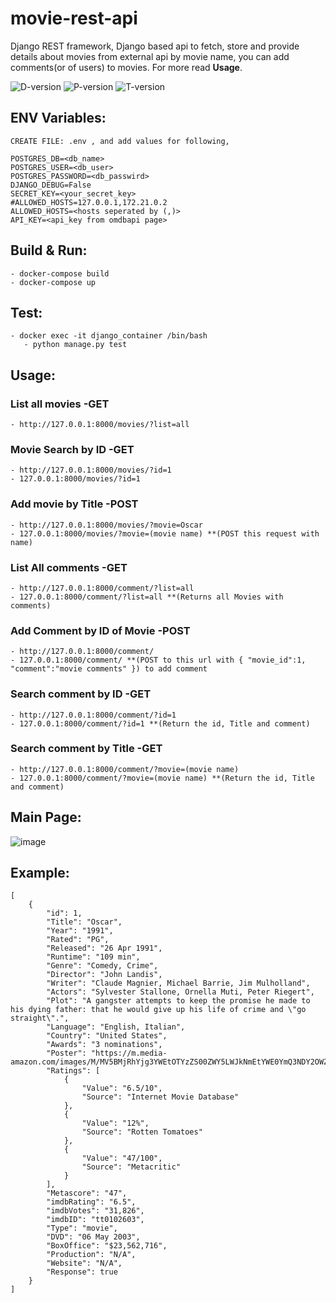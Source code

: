 # movie-rest-api
Django REST framework, Django based api to fetch, store and provide details about movies from external api by movie name, you can add comments(or of users) to movies. For more read **Usage**.

![D-version](https://img.shields.io/badge/Django-4.0.4-blue)
![P-version](https://img.shields.io/badge/Python-3.10-green)
![T-version](https://img.shields.io/badge/Testing-Pass-green)

## ENV Variables:
```
CREATE FILE: .env , and add values for following,

POSTGRES_DB=<db_name>
POSTGRES_USER=<db_user>
POSTGRES_PASSWORD=<db_passwird>
DJANGO_DEBUG=False
SECRET_KEY=<your_secret_key>
#ALLOWED_HOSTS=127.0.0.1,172.21.0.2
ALLOWED_HOSTS=<hosts seperated by (,)>
API_KEY=<api_key from omdbapi page>
```

## Build & Run:
```
- docker-compose build
- docker-compose up
```
## Test:
```
- docker exec -it django_container /bin/bash
   - python manage.py test
```
## Usage:

### List all movies -GET
```
- http://127.0.0.1:8000/movies/?list=all
```
### Movie Search by ID -GET
```
- http://127.0.0.1:8000/movies/?id=1
- 127.0.0.1:8000/movies/?id=1
```
### Add movie by Title -POST
```
- http://127.0.0.1:8000/movies/?movie=Oscar
- 127.0.0.1:8000/movies/?movie=(movie name) **(POST this request with name)
```
### List All comments -GET
```
- http://127.0.0.1:8000/comment/?list=all
- 127.0.0.1:8000/comment/?list=all **(Returns all Movies with comments)
```
### Add Comment by ID of Movie -POST
```
- http://127.0.0.1:8000/comment/
- 127.0.0.1:8000/comment/ **(POST to this url with { "movie_id":1, "comment":"movie comments" }) to add comment
```
### Search comment by ID -GET
```
- http://127.0.0.1:8000/comment/?id=1
- 127.0.0.1:8000/comment/?id=1 **(Return the id, Title and comment)
```
### Search comment by Title -GET
```
- http://127.0.0.1:8000/comment/?movie=(movie name)
- 127.0.0.1:8000/comment/?movie=(movie name) **(Return the id, Title and comment)
```
## Main Page:
![image](https://user-images.githubusercontent.com/45902447/169301205-ccf973b9-8191-4975-a23d-6dd40c6ec394.png)

## Example:
```
[
    {
        "id": 1,
        "Title": "Oscar",
        "Year": "1991",
        "Rated": "PG",
        "Released": "26 Apr 1991",
        "Runtime": "109 min",
        "Genre": "Comedy, Crime",
        "Director": "John Landis",
        "Writer": "Claude Magnier, Michael Barrie, Jim Mulholland",
        "Actors": "Sylvester Stallone, Ornella Muti, Peter Riegert",
        "Plot": "A gangster attempts to keep the promise he made to his dying father: that he would give up his life of crime and \"go straight\".",
        "Language": "English, Italian",
        "Country": "United States",
        "Awards": "3 nominations",
        "Poster": "https://m.media-amazon.com/images/M/MV5BMjRhYjg3YWEtOTYzZS00ZWY5LWJkNmEtYWE0YmQ3NDY2OWZlXkEyXkFqcGdeQXVyMTQxNzMzNDI@._V1_SX300.jpg",
        "Ratings": [
            {
                "Value": "6.5/10",
                "Source": "Internet Movie Database"
            },
            {
                "Value": "12%",
                "Source": "Rotten Tomatoes"
            },
            {
                "Value": "47/100",
                "Source": "Metacritic"
            }
        ],
        "Metascore": "47",
        "imdbRating": "6.5",
        "imdbVotes": "31,826",
        "imdbID": "tt0102603",
        "Type": "movie",
        "DVD": "06 May 2003",
        "BoxOffice": "$23,562,716",
        "Production": "N/A",
        "Website": "N/A",
        "Response": true
    }
]
```
